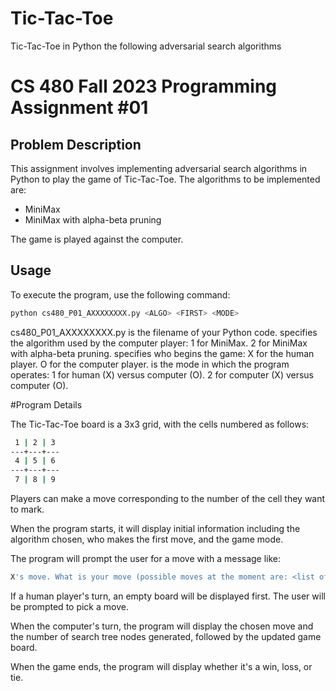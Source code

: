 # Tic-Tac-Toe
Tic-Tac-Toe in Python the following adversarial search algorithms

# CS 480 Fall 2023 Programming Assignment #01

## Problem Description

This assignment involves implementing adversarial search algorithms in Python to play the game of Tic-Tac-Toe. The algorithms to be implemented are:

- MiniMax
- MiniMax with alpha-beta pruning

The game is played against the computer.

## Usage

To execute the program, use the following command:

```bash
python cs480_P01_AXXXXXXXX.py <ALGO> <FIRST> <MODE>
```

cs480_P01_AXXXXXXXX.py is the filename of your Python code.
<ALGO> specifies the algorithm used by the computer player:
1 for MiniMax.
2 for MiniMax with alpha-beta pruning.
<FIRST> specifies who begins the game:
X for the human player.
O for the computer player.
<MODE> is the mode in which the program operates:
1 for human (X) versus computer (O).
2 for computer (X) versus computer (O).

#Program Details

The Tic-Tac-Toe board is a 3x3 grid, with the cells numbered as follows:

```bash
 1 | 2 | 3
---+---+---
 4 | 5 | 6
---+---+---
 7 | 8 | 9
```

Players can make a move corresponding to the number of the cell they want to mark.

When the program starts, it will display initial information including the algorithm chosen, who makes the first move, and the game mode.

The program will prompt the user for a move with a message like:

```bash
X's move. What is your move (possible moves at the moment are: <list of possible moves> | enter 0 to exit the game)?
```

If a human player's turn, an empty board will be displayed first. The user will be prompted to pick a move.

When the computer's turn, the program will display the chosen move and the number of search tree nodes generated, followed by the updated game board.

When the game ends, the program will display whether it's a win, loss, or tie.




